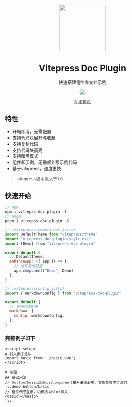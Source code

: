 <p align="center">
 <img src="https://gimg2.baidu.com/image_search/src=http%3A%2F%2Fpic1.16pic.com%2F00%2F01%2F40%2F16pic_140904_b.jpg&refer=http%3A%2F%2Fpic1.16pic.com&app=2002&size=f9999,10000&q=a80&n=0&g=0n&fmt=auto?sec=1665233941&t=3f2a140f7f83e622b298cda0e0a3c1bf" height="150">
</p>

<h1 align="center">
 Vitepress Doc Plugin
</h1>
<p align="center">
快速搭建组件库文档示例
<p>

<p align="center">
  <a href="https://www.npmjs.com/package/vitepress-doc-plugin"><img src="https://img.shields.io/npm/v/vitepress-doc-plugin?color=729B1B&label="></a>
<p>

<p align="center">
<a href="https://github.com/LadyChatterleyLover/vitepress-doc-plugin-web">在线预览</a>
</p>

<h4 align="center">

</h4>

## 特性
- 开箱即用，无需配置
- 支持代码块展开与收起
- 支持复制代码
- 支持代码块高亮
- 支持暗黑模式
- 组件即示例，无需额外写示例代码
- 基于vitepress，速度更快

> vitepress版本需大于1.0

## 快速开始
``` js
// npm
npm i vitrepss-doc-plugin -S
// pnpm
pnpm i vitrepss-doc-plugin -S
```

``` js
// .vitepress/theme/index.js(ts)
import DefaultTheme from "vitepress/theme"
import "vitepress-doc-plugin/style.css"
import {Demo} from "vitepress-doc-plugin"

export default {
  ...DefaultTheme,
  enhanceApp: ({ app }) => {
    // 省略其他配置
    app.component("Demo", Demo)
  },
}
```

``` js
// .vitepress/config.js(ts)
import { markdownConfig } from "vitepress-doc-plugin"

export default {
  // 省略其他配置
  markdown: {
    config: markdownConfig,
  },
}
```

### 完整例子如下
``` vue
<script setup>
# 引入例子组件
import basic from './basic.vue';
</script>

# 按钮
## 基础用法
// button/basic是docs/component相对路径必填，否则查看不了源码
:::demo button/basic
// 组件例子显示，内部会以slot插入
<basic></basic>
::: 
